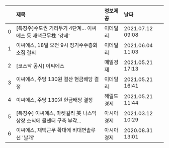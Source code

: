 |    | 제목                                                                  | 정보제공   | 날짜             |
|---:|:----------------------------------------------------------------------|:-----------|:-----------------|
|  0 | [특징주]수도권 거리두기 4단계… 이씨에스 등 재택근무株 '강세'          | 이데일리   | 2021.07.12 09:08 |
|  1 | 이씨에스, 18일 오전 9시 정기주주총회 소집 결의                        | 이데일리   | 2021.06.04 11:03 |
|  2 | [코스닥 공시] 이씨에스                                                | 매일경제   | 2021.05.21 17:13 |
|  3 | 이씨에스, 주당 130원 결산 현금배당 결정                               | 이데일리   | 2021.05.21 16:41 |
|  4 | 이씨에스, 주당 130원 현금배당 결정                                    | 헤럴드경제 | 2021.05.21 11:44 |
|  5 | [특징주] 이씨에스, 마켓컬리 美 나스닥 상장 소식에 콜센터 구축 부각... | 아시아경제 | 2021.03.12 10:29 |
|  6 | 이씨에스, 재택근무 확대에 비대면솔루션 '날개'                         | 아시아경제 | 2020.08.31 13:01 |